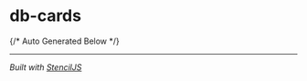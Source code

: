 # db-cards



{/* Auto Generated Below */}


----------------------------------------------

*Built with [StencilJS](https://stenciljs.com/)*
